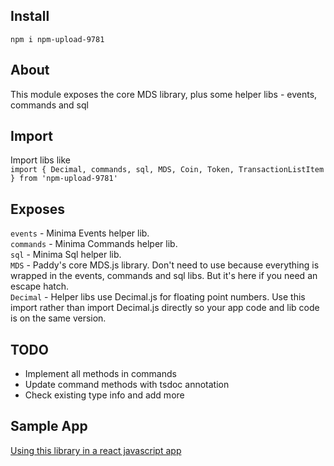 ## Install
`npm i npm-upload-9781`

## About
This module exposes the core MDS library, plus some helper libs - events, commands and sql

## Import

Import libs like   
`import { Decimal, commands, sql, MDS, Coin, Token, TransactionListItem } from 'npm-upload-9781'`

## Exposes

`events` - Minima Events helper lib.  
`commands` - Minima Commands helper lib.  
`sql` - Minima Sql helper lib.  
`MDS` - Paddy's core MDS.js library. Don't need to use because everything is wrapped in the events, commands and sql libs. But it's here if you need an escape hatch.  
`Decimal` - Helper libs use Decimal.js for floating point numbers. Use this import rather than import Decimal.js directly so your app code and lib code is on the same version.  

## TODO
- Implement all methods in commands
- Update command methods with tsdoc annotation
- Check existing type info and add more


## Sample App

[Using this library in a react javascript app](https://github.com/neilshah2000/npm-mds-install-test)